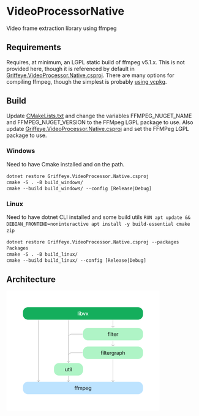 # VideoProcessorNative
Video frame extraction library using ffmpeg

## Requirements

Requires, at minimum, an LGPL static build of ffmpeg v5.1.x. This is not provided here, though it is referenced by default in [Griffeye.VideoProcessor.Native.csproj](Griffeye.VideoProcessor.Native.csproj). There are many options for compiling ffmpeg, though the simplest is probably [using vcpkg](https://trac.ffmpeg.org/wiki/CompilationGuide/vcpkg).

## Build

Update [CMakeLists.txt](CMakeLists.txt) and change the variables FFMPEG_NUGET_NAME and FFMPEG_NUGET_VERSION to the FFMpeg LGPL package to use.
Also update [Griffeye.VideoProcessor.Native.csproj](Griffeye.VideoProcessor.Native.csproj) and set the FFMPeg LGPL package to use.

### Windows
Need to have Cmake installed and on the path.
```
dotnet restore Griffeye.VideoProcessor.Native.csproj
cmake -S . -B build_windows/
cmake --build build_windows/ --config [Release|Debug]
```

### Linux
Need to have dotnet CLI installed and some build utils
`RUN apt update && DEBIAN_FRONTEND=noninteractive apt install -y build-essential cmake zip`

```
dotnet restore Griffeye.VideoProcessor.Native.csproj --packages Packages
cmake -S . -B build_linux/
cmake --build build_linux/ --config [Release|Debug]

```

## Architecture

![Architecture overview](architecture.png "Architecture overview")